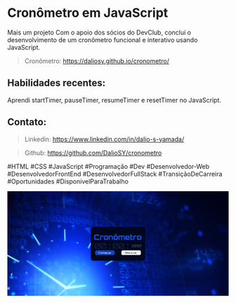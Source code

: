 <h1>Cronômetro em JavaScript</h1>

Mais um projeto
Com o apoio dos sócios do DevClub, concluí o desenvolvimento de um cronômetro funcional e interativo usando JavaScript.

>Cronômetro: https://daliosy.github.io/cronometro/

<h2>Habilidades recentes:</h2>

Aprendi startTimer, pauseTimer, resumeTimer e resetTimer no JavaScript.

<h2>Contato:</h2>

> Linkedin: https://www.linkedin.com/in/dalio-s-yamada/

> Github: https://github.com/DalioSY/cronometro


#HTML #CSS #JavaScript #Programação  #Dev #Desenvolvedor-Web #DesenvolvedorFrontEnd #DesenvolvedorFullStack #TransiçãoDeCarreira #Oportunidades #DisponívelParaTrabalho

<img src="./assets/web-cronometro.png" />

